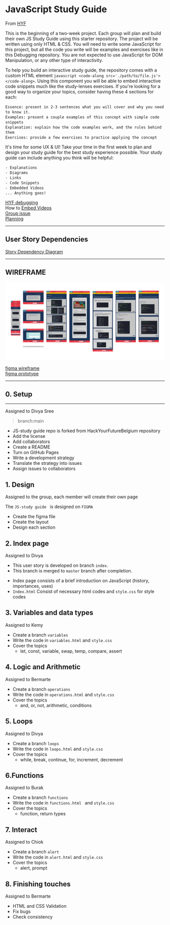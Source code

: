 # JavaScript Study Guide

From [HYF](https://github.com/HackYourFutureBelgium/debugging#after-class-1)   

This is the beginning of a two-week project. Each group will plan and build their own JS Study Guide using this starter repository. The project will be written using only HTML & CSS. You will need to write some JavaScript for this project, but all the code you write will be examples and exercises like in this Debugging repository. You are not expected to use JavaScript for DOM Manipulation, or any other type of interactivity.

To help you build an interactive study guide, the repository comes with a custom HTML element ```javascript <code-along src='./path/to/file.js'></code-along>```. Using this component you will be able to embed interactive code snippets much like the study-lenses exercises. If you're looking for a good way to organize your topics, consider having these 4 sections for each:

    Essence: present in 2-3 sentences what you will cover and why you need to know it.
    Examples: present a couple examples of this concept with simple code snippets
    Explanation: explain how the code examples work, and the rules behind them
    Exercises: provide a few exercises to practice applying the concept

It's time for some UX & UI! Take your time in the first week to plan and design your study guide for the best study experience possible. Your study guide can include anything you think will be helpful:

    - Explanations
    - Diagrams
    - Links
    - Code Snippets
    - Embedded Videos
    ... Anything goes!

[HYF debugging](https://github.com/HackYourFutureBelgium/debugging)     
How to [Embed Videos](https://developer.mozilla.org/en-US/docs/Learn/JavaScript/Client-side_web_APIs/Video_and_audio_APIs)    
[Group issue](https://github.com/HackYourFutureBelgium/class-11-12/issues/171)    
[Planning](https://github.com/DIVYASREE345/js-study-guide/tree/master/planning)


---

## User Story Dependencies

[Story Dependency Diagram](https://excalidraw.com/)

---

## WIREFRAME

![wireframe](wireframe.png)   

[figma wireframe](https://www.figma.com/file/jpEckKDjkbLQ9xvn9r5bQ8/class-11%2612-4?node-id=469%3A299)    
[figma prototype](https://www.figma.com/proto/jpEckKDjkbLQ9xvn9r5bQ8/class-11%2612-4?node-id=287%3A140&scaling=min-zoom)    

---

## 0. Setup

---
Assigned to Divya Sree
> branch:main
 * JS-study guide repo is forked from HackYourFutureBelgium repository
 * Add the license
 * Add collaborators
 * Create a README
 * Turn on GitHub Pages
 * Write a development strategy
 * Translate the strategy into issues
 * Assign issues to collaborators


## 1. Design

Assigned to the group, each member will create their own page

The `JS-study guide ` is designed on `FIGMA`
* Create the figma file
* Create the layout
* Design each section

## 2. Index page

Assigned to Divya

- This user story is developed on branch `index`.
- This branch is merged to `master` branch after completion.
* Index page consists of a brief introduction on JavaScript (history, importances, uses)
* `Index.html` Consist of necessary html codes and `style.css` for style codes

## 3. Variables and data types

Assigned to Kemy

* Create a branch ` variables `
* Write the code in `variables.html` and `style.css`
* Cover the topics 
   * let, const, variable, swap, temp, compare, assert

## 4. Logic and Arithmetic

Assigned to Bermarte

 * Create a branch ` operations `
 *  Write the code in `operations.html` and `style.css`
 * Cover the topics 
   * and, or, not, arithmetic, conditions
 
## 5. Loops

Assigned to Divya

  * Create a branch ` loops `
  * Write the code in ` loops.html ` and `style.css`
  * Cover the topics
      * while, break, continue, for, increment, decrement
      
 ## 6.Functions
 
 Assigned to Burak
 
   * Create a branch ` functions `
   * Write the code in `functions.html ` and `style.css`
   * Cover the topics
        * function, return types
        
  ## 7. Interact
  
  Assigned to Chiok
  
   *  Create a branch `alert `
   *  Write  the code in `alert.html` and `style.css`
   *  Cover the topics
       * alert, prompt
      
 ## 8. Finishing touches
 
   Assigned to Bermarte
   
 * HTML and CSS Validation
 * Fix bugs
 * Check consistency
